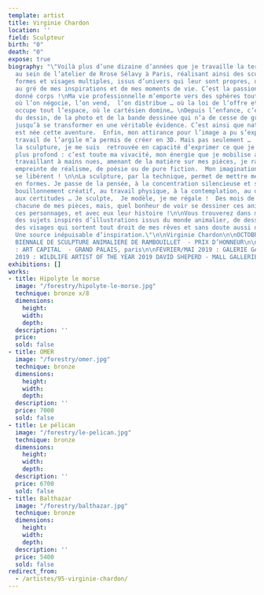 ```yaml
---
template: artist
title: Virginie Chardon
location: ''
field: Sculpteur
birth: "0"
death: "0"
expose: true
biography: "\"Voilà plus d’une dizaine d’années que je travaille la terre glaise,
  au sein de l’atelier de Rrose Sélavy à Paris, réalisant ainsi des sculptures aux
  formes et visages multiples, issus d’univers qui leur sont propres, qui ont évolué
  au gré de mes inspirations et de mes moments de vie. C’est la passion qui leur a
  donné corps !\nMa vie professionnelle m’emporte vers des sphères toutes autres,
  où l’on négocie, l’on vend,  l’on distribue … où la loi de l’offre et la demande
  occupe tout l’espace, où le cartésien domine… \nDepuis l’enfance, c’est la passion
  du dessin, de la photo et de la bande dessinée qui n’a de cesse de grandir en moi
  jusqu’à se transformer en une véritable évidence. C’est ainsi que naturellement
  est née cette aventure.  Enfin, mon attirance pour l’image a pu s’exprimer : le
  travail de l’argile m’a permis de créer en 3D. Mais pas seulement … ! A travers
  la sculpture, je me suis  retrouvée en capacité d’exprimer ce que je ressens de
  plus profond : c’est toute ma vivacité, mon énergie que je mobilise alors. Ainsi
  travaillant à mains nues, amenant de la matière sur mes pièces, je raconte une histoire,
  empreinte de réalisme, de poésie ou de pure fiction.  Mon imagination, ma technique
  se libèrent ! \n\nLa sculpture, par la technique, permet de mettre mes émotions
  en formes. Je passe de la pensée, à la concentration silencieuse et solitaire, au
  bouillonnement créatif, au travail physique, à la contemplation, au questionnement,
  aux certitudes … Je sculpte,  Je modèle, je me régale !  Des mois de travail pour
  chacune de mes pièces, mais, quel bonheur de voir se dessiner ces animaux, ces visages,
  ces personnages, et avec eux leur histoire !\n\nVous trouverez dans mon travail
  des sujets inspirés d’illustrations issus du monde animalier, de dessins de BD,
  des visages qui sortent tout droit de mes rêves et sans doute aussi de mes rencontres.
  Une source inépuisable d’inspiration.\"\n\nVirginie Chardon\n\nOCTOBRE 2018 : 13EME
  BIENNALE DE SCULPTURE ANIMALIERE DE RAMBOUILLET  - PRIX D’HONNEUR\n\nFEVRIER 2019
  : ART CAPITAL  - GRAND PALAIS, paris\n\nFEVRIER/MAI 2019 : GALERIE GAÏA, Nantes\n\nMAI
  2019 : WILDLIFE ARTIST OF THE YEAR 2019 DAVID SHEPERD - MALL GALLERIES, London"
exhibitions: []
works:
- title: Hipolyte le morse
  image: "/forestry/hipolyte-le-morse.jpg"
  technique: bronze x/8
  dimensions:
    height: 
    width: 
    depth: 
  description: ''
  price: 
  sold: false
- title: OMER
  image: "/forestry/omer.jpg"
  technique: bronze
  dimensions:
    height: 
    width: 
    depth: 
  description: ''
  price: 7000
  sold: false
- title: Le pélican
  image: "/forestry/le-pelican.jpg"
  technique: bronze
  dimensions:
    height: 
    width: 
    depth: 
  description: ''
  price: 6700
  sold: false
- title: Balthazar
  image: "/forestry/balthazar.jpg"
  technique: bronze
  dimensions:
    height: 
    width: 
    depth: 
  description: ''
  price: 5400
  sold: false
redirect_from:
  - /artistes/95-virginie-chardon/
---
```


